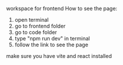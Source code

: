 workspace for frontend
How to see the page:
1. open terminal
2. go to frontend folder
3. go to code folder
4. type "npm run dev" in terminal
5. follow the link to see the page

make sure you have vite and react installed